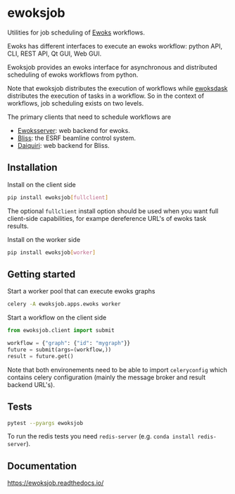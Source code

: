 # ewoksjob

Utilities for job scheduling of [Ewoks](https://gitlab.esrf.fr/workflow/ewoks/ewoks) workflows.

Ewoks has different interfaces to execute an ewoks workflow: python API, CLI, REST API, Qt GUI, Web GUI.

Ewoksjob provides an ewoks interface for asynchronous and distributed scheduling of ewoks workflows from python.

Note that ewoksjob distributes the execution of workflows while [ewoksdask](https://gitlab.esrf.fr/workflow/ewoks/ewoksdask)
distributes the execution of tasks in a workflow. So in the context of workflows, job scheduling exists on two levels.

The primary clients that need to schedule workflows are
* [Ewoksserver](https://gitlab.esrf.fr/workflow/ewoks/ewoksserver): web backend for ewoks.
* [Bliss](https://gitlab.esrf.fr/bliss/bliss): the ESRF beamline control system.
* [Daiquiri](https://gitlab.esrf.fr/ui/daiquiri): web backend for Bliss.

## Installation

Install on the client side

```bash
pip install ewoksjob[fullclient]
```

The optional `fullclient` install option should be used when you want full client-side capabilities,
for exampe dereference URL's of ewoks task results.

Install on the worker side

```bash
pip install ewoksjob[worker]
```

## Getting started

Start a worker pool that can execute ewoks graphs

```bash
celery -A ewoksjob.apps.ewoks worker
```

Start a workflow on the client side

```python
from ewoksjob.client import submit

workflow = {"graph": {"id": "mygraph"}}
future = submit(args=(workflow,))
result = future.get()
```

Note that both environements need to be able to import `celeryconfig` which
contains celery configuration (mainly the message broker and result backend URL's).

## Tests

```bash
pytest --pyargs ewoksjob
```

To run the redis tests you need `redis-server` (e.g. `conda install redis-server`).

## Documentation

https://ewoksjob.readthedocs.io/
